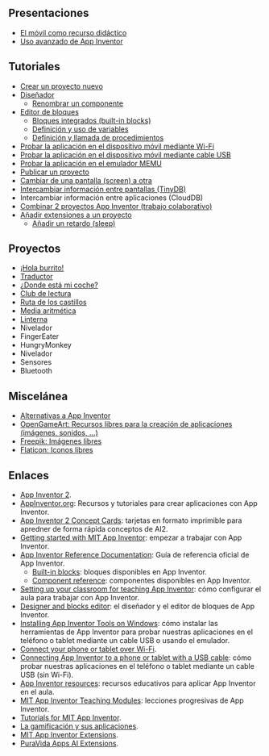 ## Presentaciones

- [El móvil como recurso didáctico](https://docs.google.com/presentation/d/10dgxGJN1xbqBhV4Pzazc5RxcroJgh6kRAVwRqx2GLuo/edit?usp=sharing)
- [Uso avanzado de App Inventor](https://docs.google.com/presentation/d/15VHz_bMTZymPbz30ian7ok9eUW-ThsAotu2IoSgogz4/edit?usp=sharing)

## Tutoriales

- [Crear un proyecto nuevo](tutoriales/crear-un-proyecto-nuevo)
- [Diseñador](tutoriales/disenador)
  - [Renombrar un componente](tutoriales/renombrar-un-componente)
- [Editor de bloques](tutoriales/editor-de-bloques)
  - [Bloques integrados (built-in blocks)](tutoriales/bloques-integrados)
  - [Definición y uso de variables](tutoriales/definicion-y-uso-de-variables)
  - [Definición y llamada de procedimientos](tutoriales/definicion-y-llamada-de-procedimientos)
- [Probar la aplicación en el dispositivo móvil mediante Wi-Fi](tutoriales/probar-la-aplicacion-en-el-dispositivo-movil-mediante-wi-fi)
- [Probar la aplicación en el dispositivo móvil mediante cable USB](tutoriales/probar-la-aplicacion-en-el-dispositivo-movil-mediante-cable-usb)
- [Probar la aplicación en el emulador MEMU](tutoriales/probar-la-aplicacion-en-el-emulador-memu)
- [Publicar un proyecto](tutoriales/publicar-un-proyecto)
- [Cambiar de una pantalla (screen) a otra](tutoriales/cambiar-de-una-pantalla-a-otra)
- [Intercambiar información entre pantallas (TinyDB)](tutoriales/intercambiar-informacion-entre-pantallas) 
- Intercambiar información entre aplicaciones (CloudDB)
- [Combinar 2 proyectos App Inventor (trabajo colaborativo)](https://github.com/fvarrui/AI2MergerTool/blob/master/README.md)
- [Añadir extensiones a un proyecto](tutoriales/importar-una-extension)
  - [Añadir un retardo (sleep)](tutoriales/anadir-un-retardo)

## Proyectos

- [¡Hola burrito!](proyectos/hola-burrito)
- [Traductor](proyectos/traductor)
- [¿Donde está mi coche?](proyectos/donde-esta-mi-coche)
- [Club de lectura](proyectos/club-de-lectura)
- [Ruta de los castillos](proyectos/ruta-de-los-castillos)
- [Media aritmética](proyectos/media-aritmetica)
- [Linterna](proyectos/linterna)
- Nivelador
- FingerEater
- HungryMonkey
- Nivelador
- Sensores
- Bluetooth

## Miscelánea

  * [Alternativas a App Inventor](miscelanea/alternativas-a-appinventor)
  * [OpenGameArt: Recursos libres para la creación de aplicaciones (imágenes, sonidos, ...)](https://opengameart.org/)
  * [Freepik: Imágenes libres](https://www.freepik.com/)
  * [Flaticon: Iconos libres](https://www.flaticon.com/)

## Enlaces

- [App Inventor 2](https://appinventor.mit.edu/).
- [AppInventor.org](http://www.appinventor.org/): Recursos y tutoriales para crear aplicaciones con App Inventor.
- [App Inventor 2 Concept Cards](https://appinventor.mit.edu/explore/sites/all/files/ConceptCards/ai2/AI2_ConceptCards.pdf): tarjetas en formato imprimible para apredner de forma rápida conceptos de AI2.
- [Getting started with MIT App Inventor](https://appinventor.mit.edu/explore/get-started): empezar a trabajar con App Inventor.
- [App Inventor Reference Documentation](http://ai2.appinventor.mit.edu/reference/): Guía de referencia oficial de App Inventor.
  - [Built-in blocks](http://ai2.appinventor.mit.edu/reference/blocks/): bloques disponibles en App Inventor.
  - [Component reference](http://ai2.appinventor.mit.edu/reference/components/): componentes disponibles en App Inventor.
- [Setting up your classroom for teaching App Inventor](https://appinventor.mit.edu/explore/ai2/setup-classroom): cómo configurar el aula para trabajar con App Inventor.
- [Designer and blocks editor](https://appinventor.mit.edu/explore/designer-blocks): el diseñador y el editor de bloques de App Inventor.
- [Installing App Inventor Tools on Windows](https://appinventor.mit.edu/explore/ai2/windows): cómo instalar las herramientas de App Inventor para probar nuestras aplicaciones en el teléfono o tablet mediante un cable USB o usando el emulador.
- [Connect your phone or tablet over Wi-Fi](https://appinventor.mit.edu/explore/ai2/setup-device-wifi.html).
- [Connecting App Inventor to a phone or tablet with a USB cable](https://appinventor.mit.edu/explore/ai2/setup-device-usb): cómo probar nuestras aplicaciones en el teléfono o tablet mediante un cable USB (sin Wi-Fi).
- [App Inventor resources](https://appinventor.mit.edu/explore/resources): recursos educativos para aplicar App Inventor en el aula.
- [MIT App Inventor Teaching Modules](http://appinventor.mit.edu/explore/teach/mitcurriculum): lecciones progresivas de App Inventor.
- [Tutorials for MIT App Inventor](http://appinventor.mit.edu/explore/ai2/tutorials).
- [La gamificación y sus aplicaciones](https://www.erubrica.com/blog/educacion/la-gamificacion-y-su-aplicacion/).
- [MIT App Inventor Extensions](https://mit-cml.github.io/extensions/).
- [PuraVida Apps AI Extensions](https://puravidaapps.com/extensions.php).
